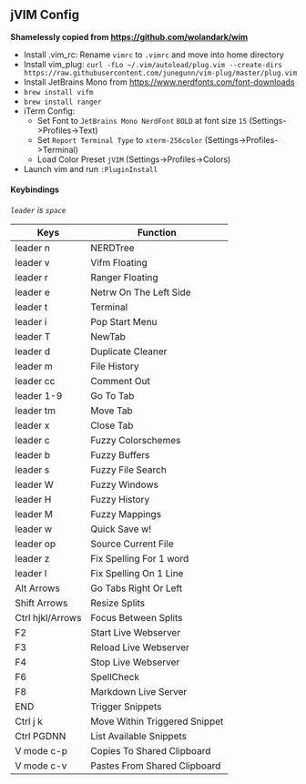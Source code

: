 ## jVIM Config ##

**Shamelessly copied from <https://github.com/wolandark/wim>**

- Install .vim_rc: Rename `vimrc` to `.vimrc` and move into home directory
- Install vim_plug: `curl -fLo ~/.vim/autoload/plug.vim --create-dirs https://raw.githubusercontent.com/junegunn/vim-plug/master/plug.vim`
- Install JetBrains Mono from <https://www.nerdfonts.com/font-downloads>
- `brew install vifm`
- `brew install ranger`
- iTerm Config:
    - Set Font to `JetBrains Mono NerdFont` `BOLD` at font size `15` (Settings->Profiles->Text)
    - Set `Report Terminal Type` to `xterm-256color` (Settings->Profiles->Terminal)
    - Load Color Preset `jVIM` (Settings->Profiles->Colors)
- Launch vim and run `:PluginInstall`

#### Keybindings ####
_`leader` is `space`_

|Keys              |Function               |
| --               | --                    |
| leader n         | NERDTree              |
| leader v         | Vifm Floating         |
| leader r         | Ranger Floating       |
| leader e         | Netrw On The Left Side |
| leader t         | Terminal              |
| leader i          |  Pop Start Menu   |
| leader T         | NewTab                |
| leader d         | Duplicate Cleaner     |
| leader m         | File History          |
| leader cc        | Comment Out           |
| leader 1-9       | Go To Tab             |
| leader tm        | Move Tab              |
| leader x         | Close Tab             |
| leader c         | Fuzzy Colorschemes    |
| leader b         | Fuzzy Buffers         |
| leader s         | Fuzzy File Search     |
| leader W         | Fuzzy Windows         |
| leader H         | Fuzzy History         |
| leader M         | Fuzzy Mappings        |
| leader w         | Quick Save w!         |
| leader op        | Source Current File   |
| leader z          | Fix Spelling For 1 word |
| leader l          | Fix Spelling On 1 Line |
| Alt Arrows       | Go Tabs Right Or Left |
| Shift Arrows     | Resize Splits         |
| Ctrl hjkl/Arrows | Focus Between Splits  |
| F2               | Start Live Webserver  |
| F3               | Reload Live Webserver |
| F4               | Stop Live Webserver   |
| F6               | SpellCheck            |
| F8               | Markdown Live Server  |
| END              | Trigger Snippets       |
|Ctrl j k          | Move Within Triggered Snippet |
|Ctrl PGDNN        | List Available Snippets  |
|V mode c-p | Copies To Shared Clipboard |
|V mode c-v | Pastes From Shared Clipboard | 
